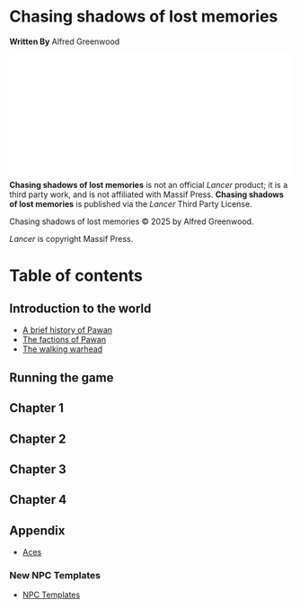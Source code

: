 # Chasing shadows of lost memories

**Written By**
Alfred Greenwood

![Powered by Lancer](Assets/powered_by_Lancer-white.svg)
**Chasing shadows of lost memories** is not an official _Lancer_ product; it is a third party work, and is not affiliated with Massif Press. **Chasing shadows of lost memories** is published via the _Lancer_ Third Party License.

Chasing shadows of lost memories © 2025 by Alfred Greenwood.

_Lancer_ is copyright Massif Press.
# Table of contents
## Introduction to the world
- [A brief history of Pawan](/Introduction/A%20brief%20history%20of%20Pawan.md)
- [The factions of Pawan](/Introduction/The%20factions%20of%20Pawan.md)
- [The walking warhead](/Introduction/The%20walking%20warhead.md)
## Running the game
## Chapter 1
## Chapter 2
## Chapter 3
## Chapter 4
## Appendix
- [Aces](Appendix/Aces.md)
### New NPC Templates
- [NPC Templates](Appendix/NPC%20Templates.md)
